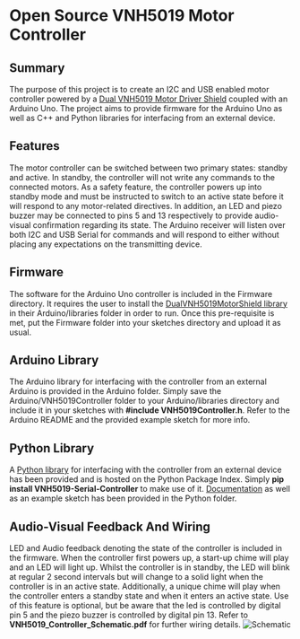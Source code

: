 # Open Source VNH5019 Motor Controller

## Summary
The purpose of this project is to create an I2C and USB enabled motor controller powered by a [Dual VNH5019 Motor Driver
Shield](https://www.pololu.com/product/2507) coupled with an Arduino Uno. The project aims to provide firmware for the Arduino
Uno as well as C++ and Python libraries for interfacing from an external device.

## Features
The motor controller can be switched between two primary states: standby and active. In standby, the controller will not
write any commands to the connected motors. As a safety feature, the controller powers up into standby mode and must be 
instructed to switch to an active state before it will respond to any motor-related directives. In addition, an LED and 
piezo buzzer may be connected to pins 5 and 13 respectively to provide audio-visual confirmation regarding its state. The
Arduino receiver will listen over both I2C and USB Serial for commands and will respond to either without placing any 
expectations on the transmitting device.

## Firmware
The software for the Arduino Uno controller is included in the Firmware directory. It requires the user to install the
[DualVNH5019MotorShield library](https://github.com/pololu/dual-vnh5019-motor-shield) in their Arduino/libraries folder
in order to run. Once this pre-requisite is met, put the Firmware folder into your sketches directory and upload it as usual.

## Arduino Library
The Arduino library for interfacing with the controller from an external Arduino is provided in the Arduino folder. Simply 
save the Arduino/VNH5019Controller folder to your Arduino/libraries directory and include it in your sketches with **#include 
VNH5019Controller.h**. Refer to the Arduino README and the provided example sketch for more info.

## Python Library
A [Python library](https://pypi.org/project/VNH5019-Serial-Controller/) for interfacing with the controller from an external 
device has been provided and is hosted on the Python Package Index. Simply **pip install VNH5019-Serial-Controller** to make
use of it. [Documentation](https://github.com/JoshuaBillson/VNH5019Controller/tree/master/Python) as well as an example sketch 
has been provided in the Python folder.

## Audio-Visual Feedback And Wiring
LED and Audio feedback denoting the state of the controller is included in the firmware. When
the controller first powers up, a start-up chime will play and an LED will light up. Whilst the controller
is in standby, the LED will blink at regular 2 second intervals but will change to a solid light when the controller
is in an active state. Additionally, a unique chime will play when the controller enters a standby state and when
it enters an active state. Use of this feature is optional, but be aware that the led is controlled
by digital pin 5 and the piezo buzzer is controlled by digital pin 13. Refer to **VNH5019_Controller_Schematic.pdf**
for further wiring details.
![Schematic](https://live.staticflickr.com/65535/50284192913_de4fc9436f_b.jpg)
